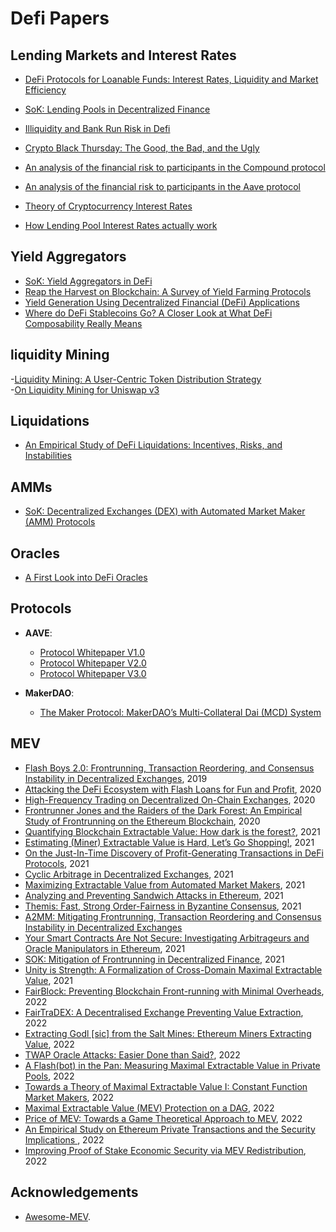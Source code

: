 # Defi Papers


## Lending Markets and Interest Rates

- [DeFi Protocols for Loanable Funds: Interest Rates, Liquidity and Market Efficiency
](https://arxiv.org/abs/2006.13922)

- [SoK: Lending Pools in Decentralized Finance](https://arxiv.org/pdf/2012.13230.pdf)

- [Illiquidity and Bank Run Risk in Defi](https://medium.com/alethio/overlooked-risk-illiquidity-and-bank-runs-on-compound-finance-5d6fc3922d0d)

- [Crypto Black Thursday: The Good, the Bad, and the Ugly](https://medium.com/aave/crypto-black-thursday-the-good-the-bad-and-the-ugly-7f2acebf2b83)

- [An analysis of the financial risk to participants in the Compound protocol](https://gauntlet.network/reports/compound)

- [An analysis of the financial risk to participants in the Aave protocol](https://gauntlet.network/reports/aave)

- [Theory of Cryptocurrency Interest Rates](https://arxiv.org/pdf/1904.05472.pdf)

- [How Lending Pool Interest Rates actually work](https://medium.com/hydro-protocol/how-lending-pool-interest-rates-actually-work-375794e71716)

## Yield Aggregators

- [SoK: Yield Aggregators in DeFi](https://arxiv.org/pdf/2105.13891.pdf)
- [Reap the Harvest on Blockchain: A Survey of Yield Farming Protocols](https://arxiv.org/pdf/2210.04194.pdf)
- [Yield Generation Using Decentralized Financial (DeFi) Applications](https://tinyurl.com/yield-generation)
- [Where do DeFi Stablecoins Go? A Closer Look at What DeFi Composability Really Means](https://papers.ssrn.com/sol3/papers.cfm?abstract_id=3893487)

## liquidity Mining

-[Liquidity Mining: A User-Centric Token Distribution Strategy](https://medium.com/bollinger-investment-group/liquidity-mining-a-user-centric-token-distribution-strategy-1d05c5174641)  
-[On Liquidity Mining for Uniswap v3](https://arxiv.org/pdf/2108.05800.pdf)

## Liquidations

- [An Empirical Study of DeFi Liquidations: Incentives, Risks, and Instabilities](https://arxiv.org/pdf/2106.06389.pdf)

## AMMs
- [SoK: Decentralized Exchanges (DEX) with Automated Market Maker (AMM) Protocols](https://arxiv.org/abs/2103.12732)

## Oracles

- [A First Look into DeFi Oracles](https://arxiv.org/pdf/2005.04377.pdf)

## Protocols

- **AAVE**:
  - [Protocol Whitepaper V1.0](https://github.com/aave/aave-protocol/blob/master/docs/Aave_Protocol_Whitepaper_v1_0.pdf)
  - [Protocol Whitepaper V2.0](https://github.com/aave/protocol-v2/blob/master/aave-v2-whitepaper.pdf)
  - [Protocol Whitepaper V3.0](https://github.com/aave/aave-v3-core/blob/master/techpaper/Aave_V3_Technical_Paper.pdf)

- **MakerDAO**:
  - [The Maker Protocol: MakerDAO’s Multi-Collateral Dai (MCD) System](https://makerdao.com/whitepaper/White%20Paper%20-The%20Maker%20Protocol_%20MakerDAO%E2%80%99s%20Multi-Collateral%20Dai%20%28MCD%29%20System-FINAL-%20021720.pdf)

## MEV

- [Flash Boys 2.0: Frontrunning, Transaction Reordering, and Consensus Instability in Decentralized Exchanges](https://arxiv.org/abs/1904.05234), 2019
- [Attacking the DeFi Ecosystem with Flash Loans for Fun and Profit](https://arxiv.org/abs/2003.03810), 2020
- [High-Frequency Trading on Decentralized On-Chain Exchanges](https://arxiv.org/abs/2009.14021), 2020
- [Frontrunner Jones and the Raiders of the Dark Forest: An Empirical Study of Frontrunning on the Ethereum Blockchain](https://arxiv.org/pdf/2102.03347.pdf), 2020
- [Quantifying Blockchain Extractable Value: How dark is the forest?](https://arxiv.org/abs/2101.05511), 2021
- [Estimating (Miner) Extractable Value is Hard, Let’s Go Shopping!](https://eprint.iacr.org/2021/1231), 2021
- [On the Just-In-Time Discovery of Profit-Generating Transactions in DeFi Protocols](https://arxiv.org/abs/2103.02228), 2021
- [Cyclic Arbitrage in Decentralized Exchanges](https://dl.acm.org/doi/10.1145/3487553.3524201), 2021
- [Maximizing Extractable Value from Automated Market Makers](https://arxiv.org/pdf/2106.01870), 2021
- [Analyzing and Preventing Sandwich Attacks in Ethereum](https://pub.tik.ee.ethz.ch/students/2021-FS/BA-2021-07.pdf), 2021
- [Themis: Fast, Strong Order-Fairness in Byzantine Consensus](https://eprint.iacr.org/2021/1465.pdf), 2021
- [A2MM: Mitigating Frontrunning, Transaction Reordering and Consensus Instability in Decentralized Exchanges](https://arxiv.org/pdf/2106.07371)
- [Your Smart Contracts Are Not Secure: Investigating Arbitrageurs and Oracle Manipulators in Ethereum](https://dl.acm.org/doi/10.1145/3474374.3486916), 2021
- [SOK: Mitigation of Frontrunning in Decentralized Finance](https://eprint.iacr.org/2021/1628.pdf), 2021
- [Unity is Strength: A Formalization of Cross-Domain Maximal Extractable Value](https://arxiv.org/pdf/2112.01472), 2021
- [FairBlock: Preventing Blockchain Front-running with Minimal Overheads](https://eprint.iacr.org/2022/1066.pdf), 2022
- [FairTraDEX: A Decentralised Exchange Preventing Value Extraction](https://eprint.iacr.org/2022/155), 2022
- [Extracting Godl [sic] from the Salt Mines: Ethereum Miners Extracting Value](https://arxiv.org/pdf/2203.15930), 2022
- [TWAP Oracle Attacks: Easier Done than Said?](https://eprint.iacr.org/2022/445.pdf), 2022
- [A Flash(bot) in the Pan: Measuring Maximal Extractable Value in Private Pools](https://arxiv.org/abs/2206.04185), 2022
- [Towards a Theory of Maximal Extractable Value I: Constant Function Market Makers](https://arxiv.org/abs/2207.11835), 2022
- [Maximal Extractable Value (MEV) Protection on a DAG](https://arxiv.org/abs/2208.00940), 2022
- [Price of MEV: Towards a Game Theoretical Approach to MEV](https://arxiv.org/abs/2208.13464), 2022
- [An Empirical Study on Ethereum Private Transactions and the Security Implications ](https://arxiv.org/abs/2208.02858), 2022
- [Improving Proof of Stake Economic Security via MEV Redistribution](http://people.eecs.berkeley.edu/~ksk/files/MEV_Redistribution.pdf), 2022

## Acknowledgements

- [Awesome-MEV](https://github.com/0xemperor/Awesome-MEV).
